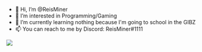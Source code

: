 - 👋 Hi, I’m @ReisMiner
- 👀 I’m interested in Programming/Gaming
- 🌱 I’m currently learning nothing because I'm going to school in the GIBZ
- 📫 You can reach to me by Discord: ReisMiner#1111
<img src="https://c.tenor.com/ljBF25IP5QQAAAAC/among-us-dance-dance.gif"/>
